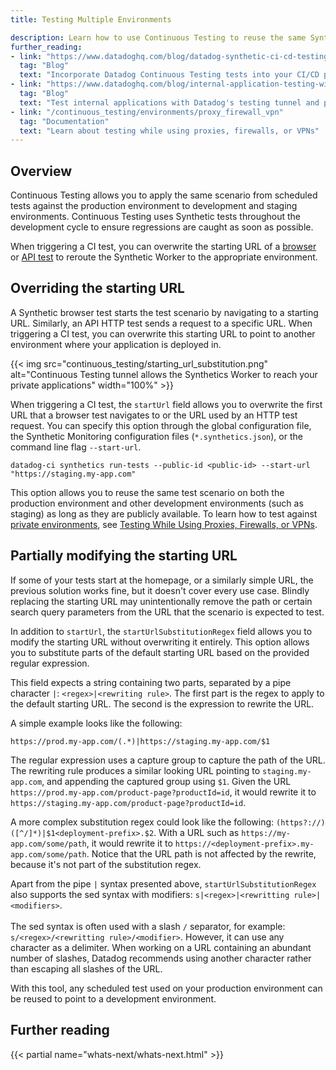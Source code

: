 ```yaml
---
title: Testing Multiple Environments

description: Learn how to use Continuous Testing to reuse the same Synthetics scenarios against multiple environments.
further_reading:
- link: "https://www.datadoghq.com/blog/datadog-synthetic-ci-cd-testing/"
  tag: "Blog"
  text: "Incorporate Datadog Continuous Testing tests into your CI/CD pipeline"
- link: "https://www.datadoghq.com/blog/internal-application-testing-with-datadog/"
  tag: "Blog"
  text: "Test internal applications with Datadog's testing tunnel and private locations"
- link: "/continuous_testing/environments/proxy_firewall_vpn"
  tag: "Documentation"
  text: "Learn about testing while using proxies, firewalls, or VPNs"
---
```


## Overview

Continuous Testing allows you to apply the same scenario from scheduled tests against the production environment to development and staging environments. Continuous Testing uses Synthetic tests throughout the development cycle to ensure regressions are caught as soon as possible.

When triggering a CI test, you can overwrite the starting URL of a [browser][1] or [API test][2] to reroute the Synthetic Worker to the appropriate environment.

## Overriding the starting URL

A Synthetic browser test starts the test scenario by navigating to a starting URL. Similarly, an API HTTP test sends a request to a specific URL. When triggering a CI test, you can overwrite this starting URL to point to another environment where your application is deployed in.

{{< img src="continuous_testing/starting_url_substitution.png" alt="Continuous Testing tunnel allows the Synthetics Worker to reach your private applications" width="100%" >}}

When triggering a CI test, the `startUrl` field allows you to overwrite the first URL that a browser test navigates to or the URL used by an HTTP test request. You can specify this option through the global configuration file, the Synthetic Monitoring configuration files (`*.synthetics.json`), or the command line flag `--start-url`.

```
datadog-ci synthetics run-tests --public-id <public-id> --start-url "https://staging.my-app.com"
```


This option allows you to reuse the same test scenario on both the production environment and other development environments (such as staging) as long as they are publicly available. To learn how to test against [private environments][4], see [Testing While Using Proxies, Firewalls, or VPNs][3].

## Partially modifying the starting URL

If some of your tests start at the homepage, or a similarly simple URL, the previous solution works fine, but it doesn't cover every use case. Blindly replacing the starting URL may unintentionally remove the path or certain search query parameters from the URL that the scenario is expected to test.

In addition to `startUrl`, the `startUrlSubstitutionRegex` field allows you to modify the starting URL without overwriting it entirely. This option allows you to substitute parts of the default starting URL based on the provided regular expression.

This field expects a string containing two parts, separated by a pipe character `|`: `<regex>|<rewriting rule>`. The first part is the regex to apply to the default starting URL. The second is the expression to rewrite the URL.

A simple example looks like the following:

```
https://prod.my-app.com/(.*)|https://staging.my-app.com/$1
```

The regular expression uses a capture group to capture the path of the URL. The rewriting rule produces a similar looking URL pointing to `staging.my-app.com`, and appending the captured group using `$1`. Given the URL `https://prod.my-app.com/product-page?productId=id`, it would rewrite it to `https://staging.my-app.com/product-page?productId=id`.

A more complex substitution regex could look like the following: `(https?://)([^/]*)|$1<deployment-prefix>.$2`.
With a URL such as `https://my-app.com/some/path`, it would rewrite it to `https://<deployment-prefix>.my-app.com/some/path`.
Notice that the URL path is not affected by the rewrite, because it's not part of the substitution regex.

<div class="alert alert-info">
Apart from the pipe <code>|</code> syntax presented above, <code>startUrlSubstitutionRegex</code> also supports the sed syntax with modifiers: <code>s|&lt;regex&gt;|&lt;rewritting rule&gt;|&lt;modifiers&gt;</code>.</br></br>
The sed syntax is often used with a slash <code>/</code> separator, for example: <code>s/&lt;regex&gt;/&lt;rewritting rule&gt;/&lt;modifier&gt;</code>. However, it can use any character as a delimiter. When working on a URL containing an abundant number of slashes, Datadog recommends using another character rather than escaping all slashes of the URL.
</div>

With this tool, any scheduled test used on your production environment can be reused to point to a development environment.

## Further reading

{{< partial name="whats-next/whats-next.html" >}}

[1]: /synthetics/browser_tests/
[2]: /synthetics/api_tests/
[3]: /continuous_testing/environments/proxy_firewall_vpn
[4]: /synthetics/private_locations
